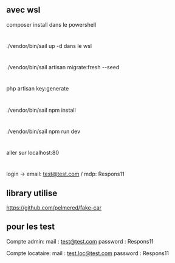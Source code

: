 ## avec wsl 
composer install dans le powershell
#
./vendor/bin/sail up -d dans le wsl
#
./vendor/bin/sail artisan migrate:fresh --seed
#
php artisan key:generate
#
./vendor/bin/sail npm install
#
./vendor/bin/sail npm run dev
#
aller sur localhost:80
#
login -> email: test@test.com / mdp: Respons11

## library utilise

https://github.com/pelmered/fake-car

## pour les test
Compte admin:
mail : test@test.com
password :  Respons11

Compte locataire:
mail : test.loc@test.com
password : Respons11